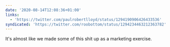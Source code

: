 ```yaml
---
date: '2020-08-14T12:08:36+01:00'
links:
  - 'https://twitter.com/paulrobertlloyd/status/1294190906426433536'
syndicated: 'https://twitter.com/roobottom/status/1294234463212363782'
---
```

It's almost like we made some of this shit up as a marketing exercise. 
